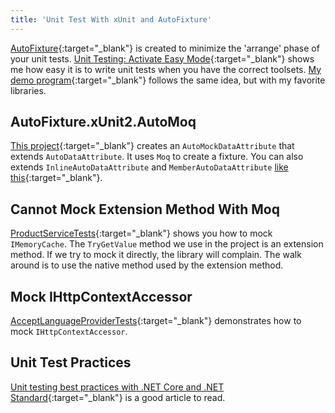 ```yaml
---
title: 'Unit Test With xUnit and AutoFixture'
---
```

[AutoFixture](https://github.com/AutoFixture/AutoFixture){:target="_blank"} is created to minimize the 'arrange' phase of your unit tests. [Unit Testing: Activate Easy Mode](http://www.whoiskevinrich.com/unit-testing-activate-easy-mode){:target="_blank"} shows me how easy it is to write unit tests when you have the correct toolsets. [My demo program](https://github.com/dujushi/xUnitWithAutoFixture){:target="_blank"} follows the same idea, but with my favorite libraries. 

## AutoFixture.xUnit2.AutoMoq
[This project](https://github.com/dujushi/xUnitWithAutoFixture/tree/master/AutoFixture.xUnit2.AutoMoq){:target="_blank"} creates an `AutoMockDataAttribute` that extends `AutoDataAttribute`. It uses `Moq` to create a fixture. You can also extends `InlineAutoDataAttribute` and `MemberAutoDataAttribute` [like this](https://github.com/ObjectivityLtd/AutoFixture.XUnit2.AutoMock/tree/master/src/Objectivity.AutoFixture.XUnit2.AutoMoq/Attributes){:target="_blank"}. 

## Cannot Mock Extension Method With Moq
[ProductServiceTests](https://github.com/dujushi/xUnitWithAutoFixture/blob/master/xUnitWithAutoFixture.Business.UnitTests/Services/ProductServiceTests.cs){:target="_blank"} shows you how to mock `IMemoryCache`. The `TryGetValue` method we use in the project is an extension method. If we try to mock it directly, the library will complain. The walk around is to use the native method used by the extension method.

## Mock IHttpContextAccessor
[AcceptLanguageProviderTests](https://github.com/dujushi/xUnitWithAutoFixture/blob/master/xUnitWithAutoFixture.Api.UnitTests/Providers/AcceptLanguageProviderTests.cs){:target="_blank"} demonstrates how to mock `IHttpContextAccessor`.

## Unit Test Practices
[Unit testing best practices with .NET Core and .NET Standard](https://docs.microsoft.com/en-us/dotnet/core/testing/unit-testing-best-practices){:target="_blank"} is a good article to read.